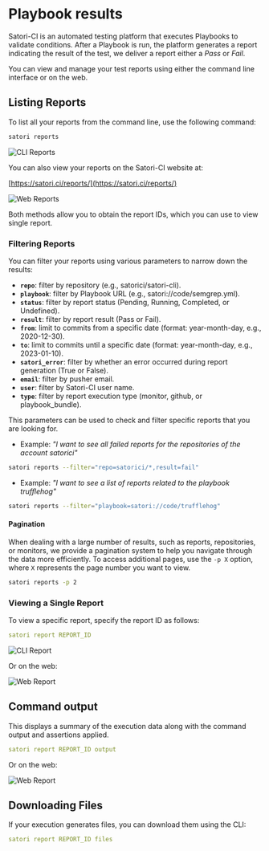 # Playbook results

Satori-CI is an automated testing platform that executes Playbooks to validate conditions. After a Playbook is run, the platform generates a report indicating the result of the test, we deliver a report either a *Pass* or *Fail*.

You can view and manage your test reports using either the command line interface or on the web.

## Listing Reports

To list all your reports from the command line, use the following command:

```sh
satori reports
```

![CLI Reports](img/execution-data_1.png)

You can also view your reports on the Satori-CI website at:

[https://satori.ci/reports/](https://satori.ci/reports/)

![Web Reports](img/execution-data_2.png)

Both methods allow you to obtain the report IDs, which you can use to view single report.

### Filtering Reports

You can filter your reports using various parameters to narrow down the results:

- **`repo`**: filter by repository (e.g., satorici/satori-cli).
- **`playbook`**: filter by Playbook URL (e.g., satori://code/semgrep.yml).
- **`status`**: filter by report status (Pending, Running, Completed, or Undefined).
- **`result`**: filter by report result (Pass or Fail).
- **`from`**: limit to commits from a specific date (format: year-month-day, e.g., 2020-12-30).
- **`to`**: limit to commits until a specific date (format: year-month-day, e.g., 2023-01-10).
- **`satori_error`**: filter by whether an error occurred during report generation (True or False).
- **`email`**: filter by pusher email.
- **`user`**: filter by Satori-CI user name.
- **`type`**: filter by report execution type (monitor, github, or playbook_bundle).

This parameters can be used to check and filter specific reports that you are looking for.

- Example: _"I want to see all failed reports for the repositories of the account satorici"_

```sh
satori reports --filter="repo=satorici/*,result=fail"
```

- Example: *"I want to see a list of reports related to the playbook trufflehog"*

```sh
satori reports --filter="playbook=satori://code/trufflehog"
```

#### Pagination

When dealing with a large number of results, such as reports, repositories, or monitors, we provide a pagination system to help you navigate through the data more efficiently. To access additional pages, use the `-p X` option, where `X` represents the page number you want to view.

```sh
satori reports -p 2
```

### Viewing a Single Report

To view a specific report, specify the report ID as follows:

```yml
satori report REPORT_ID
```

![CLI Report](img/execution-data_3.png)

Or on the web:

![Web Report](img/execution-data_4.png)

## Command output

This displays a summary of the execution data along with the command output and assertions applied.

```yml
satori report REPORT_ID output
```

Or on the web:

![Web Report](img/execution-data_5.png)

## Downloading Files

If your execution generates files, you can download them using the CLI:

```yml
satori report REPORT_ID files
```
